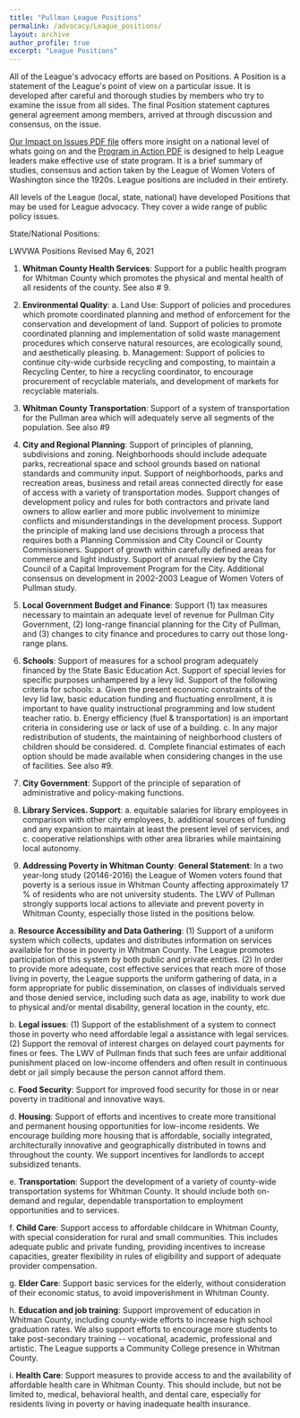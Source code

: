```yaml
---
title: "Pullman League Positions"
permalink: /advocacy/League_positions/
layout: archive
author_profile: true
excerpt: "League Positions"
---
```


All of the League's advocacy efforts are based on Positions. A Position is a statement of the League's point of view on a particular issue. It is developed after careful and thorough studies by members who try to examine the issue from all sides. The final Position statement captures general agreement among members, arrived at through discussion and consensus, on the issue.

[Our Impact on Issues PDF file](https://www.lwv.org/impact-issues) offers more insight on a national level of whats going on and the [Program in Action PDF](http://lwvpullman.org/pdf/Program%20In%20Action%202015%20-%202017.pdf) is designed to help League leaders make effective use of state program. It is a brief summary of studies, consensus and action taken by the League of Women Voters of Washington since the 1920s. League positions are included in their entirety.

All levels of the League (local, state, national) have developed Positions that may be used for League advocacy. They cover a wide range of public policy issues.

State/National Positions:

LWVWA Positions
Revised May 6, 2021

1. **Whitman County Health Services**: Support for a public health program for Whitman County which promotes the physical and mental health of all residents of the county. See also # 9.

2. **Environmental Quality**:
a. Land Use: Support of policies and procedures which promote coordinated planning and method of enforcement for the conservation and development of land. Support of policies to promote coordinated planning and implementation of solid waste management procedures which conserve natural resources, are ecologically sound, and aesthetically pleasing.
b. Management: Support of policies to continue city-wide curbside recycling and composting, to maintain a Recycling Center, to hire a recycling coordinator, to encourage procurement of recyclable materials, and development of markets for recyclable materials.

3. **Whitman County Transportation**: Support of a system of transportation for the Pullman area which will adequately serve all segments of the population. See also \#9

4. **City and Regional Planning**: Support of principles of planning, subdivisions and zoning. Neighborhoods should include adequate parks, recreational space and school grounds based on national standards and community input. Support of neighborhoods, parks and recreation areas, business and retail areas connected directly for ease of access with a variety of transportation modes. Support changes of development policy and rules for both contractors and private land owners to allow earlier and more public involvement to minimize conflicts and misunderstandings in the development process. Support the principle of making land use decisions through a process that requires both a Planning Commission and City Council or County Commissioners. Support of growth within carefully defined areas for commerce and light industry. Support of annual review by the City Council of a Capital Improvement Program for the City. Additional consensus on development in 2002-2003 League of Women Voters of Pullman study.

5. **Local Government Budget and Finance**: Support (1) tax measures necessary to maintain an adequate level of revenue for Pullman City Government, (2) long-range financial planning for the City of Pullman, and (3) changes to city finance and procedures to carry out those long-range plans.

6. **Schools**: Support of measures for a school program adequately financed by the State Basic Education Act. Support of special levies for specific purposes unhampered by a levy lid. Support of the following criteria for schools:
a. Given the present economic constraints of the levy lid law, basic education funding and fluctuating enrollment, it is important to have quality instructional programming and low student teacher ratio.
b. Energy efficiency (fuel & transportation) is an important criteria in considering use or lack of use of a building.
c. In any major redistribution of students, the maintaining of neighborhood clusters of children should be considered.
d. Complete financial estimates of each option should be made available when considering changes in the use of facilities. See also \#9.

7. **City Government**: Support of the principle of separation of administrative and policy-making functions.

8. **Library Services. Support**:
a. equitable salaries for library employees in comparison with other city employees,
b. additional sources of funding and any expansion to maintain at least the present level of services, and
c. cooperative relationships with other area libraries while maintaining local autonomy.

9. **Addressing Poverty in Whitman County**:
**General Statement**:
In a two year-long study (20146-2016) the League of Women voters found that poverty is a serious issue in Whitman County affecting approximately 17 % of residents who are not university students. The LWV of Pullman strongly supports local actions to alleviate and prevent poverty in Whitman County, especially those
listed in the positions below.

a. **Resource Accessibility and Data Gathering**:
(1) Support of a uniform system which collects, updates and distributes information on services available for those in poverty in Whitman County. The League promotes participation of this system by both public and private entities.
(2) In order to provide more adequate, cost effective services that reach more of those living in poverty, the League supports the uniform gathering of data, in a form appropriate for public dissemination, on classes of individuals served and those denied service, including such data as age, inability to work due to physical and/or mental disability, general location in the county, etc.

b. **Legal issues**:
(1) Support of the establishment of a system to connect those in poverty who need affordable legal a assistance with legal services.
(2) Support the removal of interest charges on delayed court payments for fines or fees. The LWV of Pullman finds that such fees are unfair additional punishment placed on low-income offenders and often result in continuous debt or jail simply because the person cannot afford them.

c. **Food Security**: Support for improved food security for those in or near poverty in traditional and innovative ways.

d. **Housing**: Support of efforts and incentives to create more transitional and permanent housing opportunities for low-income residents. We encourage building more housing that is affordable, socially integrated, architecturally innovative and geographically distributed in towns and throughout the county. We support incentives for landlords to accept subsidized tenants.

e. **Transportation**: Support the development of a variety of county-wide transportation systems for Whitman County. It should include both on-demand and regular, dependable transportation to employment opportunities and to services.

f. **Child Care**: Support access to affordable childcare in Whitman County, with special consideration for rural and small communities. This includes adequate public and private funding, providing incentives to increase capacities, greater flexibility in rules of eligibility and support of adequate provider compensation.

g. **Elder Care**: Support basic services for the elderly, without consideration of their economic status, to avoid impoverishment in Whitman County.

h. **Education and job training**: Support improvement of education in Whitman County, including county-wide efforts to increase high school graduation rates. We also support efforts to encourage more students to take post-secondary training -- vocational, academic, professional and artistic. The League supports a Community College presence in Whitman County.

i. **Health Care**: Support measures to provide access to and the availability of affordable health care in Whitman County. This should include, but not be limited to, medical, behavioral health, and dental care, especially for residents living in poverty or having inadequate health insurance.

